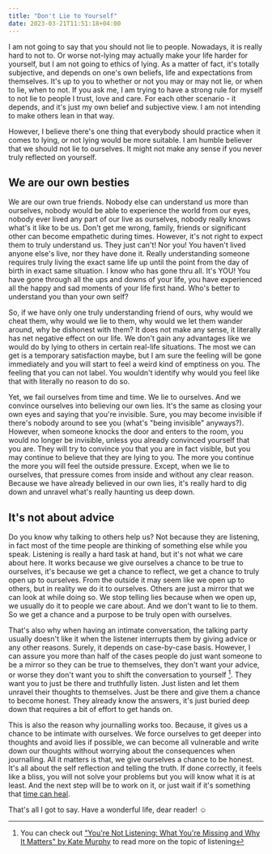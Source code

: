 ```yaml
---
title: "Don't Lie to Yourself"
date: 2023-03-21T11:51:18+04:00
---
```


I am not going to say that you should not lie to people. Nowadays, it is really hard to not to. Or worse not-lying may actually make your life harder for yourself, but I am not going to ethics of lying. As a matter of fact, it's totally subjective, and depends on one's own beliefs, life and expectations from themselves. It's up to you to whether or not you may or may not lie, or when to lie, when to not. If you ask me, I am trying to have a strong rule for myself to not lie to people I trust, love and care. For each other scenario - it depends, and it's just my own belief and subjective view. I am not intending to make others lean in that way.

However, I believe there's one thing that everybody should practice when it comes to lying, or not lying would be more suitable. I am humble believer that we should not lie to ourselves. It might not make any sense if you never truly reflected on yourself.

## We are our own besties

We are our own true friends. Nobody else can understand us more than ourselves, nobody would be able to experience the world from our eyes, nobody ever lived any part of our live as ourselves, nobody really knows what's it like to be us. Don't get me wrong, family, friends or significant other can become empathetic during times. However, it's not right to expect them to truly understand us. They just can't! Nor you! You haven't lived anyone else's live, nor they have done it. Really understanding someone requires truly living the exact same life up until the point from the day of birth in exact same situation. I know who has gone thru all. It's YOU! You have gone through all the ups and downs of your life, you have experienced all the happy and sad moments of your life first hand. Who's better to understand you than your own self?

So, if we have only one truly understanding friend of ours, why would we cheat them, why would we lie to them, why would we let them wander around, why be dishonest with them? It does not make any sense, it literally has net negative effect on our life. We don't gain any advantages like we would do by lying to others in certain real-life situations. The most we can get is a temporary satisfaction maybe, but I am sure the feeling will be gone immediately and you will start to feel a weird kind of emptiness on you. The feeling that you can not label. You wouldn't identify why would you feel like that with literally no reason to do so.

Yet, we fail ourselves from time and time. We lie to ourselves. And we convince ourselves into believing our own lies. It's the same as closing your own eyes and saying that you're invisible. Sure, you may become invisible if there's nobody around to see you (what's "being invisible" anyways?). However, when someone knocks the door and enters to the room, you would no longer be invisible, unless you already convinced yourself that you are. They will try to convince you that you are in fact visible, but you may continue to believe that they are lying to you. The more you continue the more you will feel the outside pressure. Except, when we lie to ourselves, that pressure comes from inside and without any clear reason. Because we have already believed in our own lies, it's really hard to dig down and unravel what's really haunting us deep down.

## It's not about advice

Do you know why talking to others help us? Not because they are listening, in fact most of the time people are thinking of something else while you speak. Listening is really a hard task at hand, but it's not what we care about here. It works because we give ourselves a chance to be true to ourselves, it's because we get a chance to reflect, we get a chance to truly open up to ourselves. From the outside it may seem like we open up to others, but in reality we do it to ourselves. Others are just a mirror that we can look at while doing so. We stop telling lies because when we open up, we usually do it to people we care about. And we don't want to lie to them. So we get a chance and a purpose to be truly open with ourselves.

That's also why when having an intimate conversation, the talking party usually doesn't like it when the listener interrupts them by giving advice or any other reasons. Surely, it depends on case-by-case basis. However, I can assure you more than half of the cases people do just want someone to be a mirror so they can be true to themselves, they don't want your advice, or worse they don't want you to shift the conversation to yourself [^listening]. They want you to just be there and truthfully listen. Just listen and let them unravel their thoughts to themselves. Just be there and give them a chance to become honest. They already know the answers, it's just buried deep down that requires a bit of effort to get hands on.

[^listening]: You can check out ["You're Not Listening: What You're Missing and Why It Matters" by Kate Murphy](https://www.goodreads.com/book/show/45892276-you-re-not-listening) to read more on the topic of listening

This is also the reason why journalling works too. Because, it gives us a chance to be intimate with ourselves. We force ourselves to get deeper into thoughts and avoid lies if possible, we can become all vulnerable and write down our thoughts without worrying about the consequences when journalling. All it matters is that, we give ourselves a chance to be honest. It's all about the self reflection and telling the truth. If done correctly, it feels like a bliss, you will not solve your problems but you will know what it is at least. And the next step will be to work on it, or just wait if it's something that [time can heal](https://www.youtube.com/watch?v=3MHxPuWld5o).

That's all I got to say. Have a wonderful life, dear reader! ☺️
